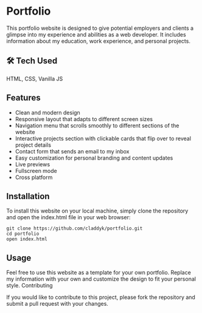 
# Portfolio

This portfolio website is designed to give potential employers and clients a glimpse into my experience and abilities as a web developer. It includes information about my education, work experience, and personal projects.
## 🛠 Tech Used
HTML, CSS, Vanilla JS


## Features

- Clean and modern design
- Responsive layout that adapts to different screen sizes
- Navigation menu that scrolls smoothly to different sections of the website
- Interactive projects section with clickable cards that flip over to reveal project details
- Contact form that sends an email to my inbox
- Easy customization for personal branding and content updates
- Live previews
- Fullscreen mode
- Cross platform


## Installation

To install this website on your local machine, simply clone the repository and open the index.html file in your web browser:

```
git clone https://github.com/claddyk/portfolio.git  
cd portfolio
open index.html

```

## Usage

Feel free to use this website as a template for your own portfolio. Replace my information with your own and customize the design to fit your personal style. Contributing

If you would like to contribute to this project, please fork the repository and submit a pull request with your changes.
